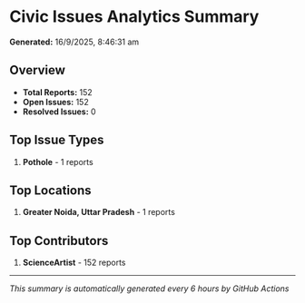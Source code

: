 #  Civic Issues Analytics Summary

**Generated:** 16/9/2025, 8:46:31 am

##  Overview
- **Total Reports:** 152
- **Open Issues:** 152
- **Resolved Issues:** 0

##  Top Issue Types
1. **Pothole** - 1 reports

##  Top Locations
1. **Greater Noida, Uttar Pradesh** - 1 reports

##  Top Contributors
1. **ScienceArtist** - 152 reports

---
*This summary is automatically generated every 6 hours by GitHub Actions*
